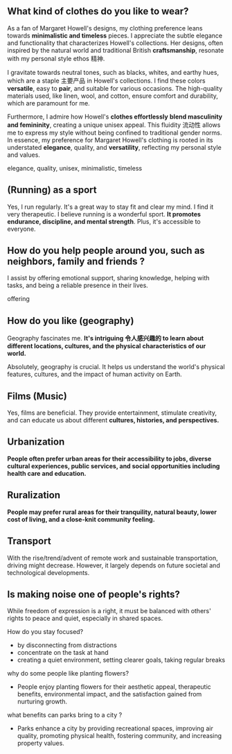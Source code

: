
## What kind of clothes do you like to wear?
As a fan of Margaret Howell's designs, my clothing preference leans towards **minimalistic and timeless** pieces. I appreciate the subtle elegance and functionality that characterizes Howell's collections. Her designs, often inspired by the natural world and traditional British **craftsmanship**, resonate with my personal style ethos 精神.

I gravitate towards neutral tones, such as blacks, whites, and earthy hues, which are a staple 主要产品  in Howell's collections. I find these colors **versatile**, easy to **pair**, and suitable for various occasions. The high-quality materials used, like linen, wool, and cotton, ensure comfort and durability, which are paramount for me.

Furthermore, I admire how Howell's **clothes effortlessly** **blend masculinity and femininity**, creating a unique unisex appeal. This fluidity 流动性 allows me to express my style without being confined to traditional gender norms. In essence, my preference for Margaret Howell's clothing is rooted in its understated **elegance**, quality, and **versatility**, reflecting my personal style and values.

elegance, quality, unisex, minimalistic, timeless

## (Running) as a sport
Yes, I run regularly. It's a great way to stay fit and clear my mind. I find it very therapeutic.
I believe running is a wonderful sport. **It promotes endurance, discipline, and mental strength**. Plus, it's accessible to everyone.

## How do you help people around you, such as neighbors, family and friends ?
I assist by offering emotional support, sharing knowledge, helping with tasks, and being a reliable presence in their lives.

offering

## How do you like (geography)
Geography fascinates me. **It's intriguing 令人感兴趣的 to learn about different locations, cultures, and the physical characteristics of our world.**

Absolutely, geography is crucial. It helps us understand the world's physical features, cultures, and the impact of human activity on Earth.


## Films (Music)
Yes, films are beneficial. They provide entertainment, stimulate creativity, and can educate us about different **cultures, histories, and perspectives.**


## Urbanization
**People often prefer urban areas for their accessibility to jobs, diverse cultural experiences, public services, and social opportunities including health care and education.**


## Ruralization
**People may prefer rural areas for their tranquility, natural beauty, lower cost of living, and a close-knit community feeling.**


## Transport
With the rise/trend/advent of remote work and sustainable transportation, driving might decrease. However, it largely depends on future societal and technological developments.


## Is making noise one of people's rights?

While freedom of expression is a right, it must be balanced with others' rights to peace and quiet, especially in shared spaces.




How do you stay focused? 
* by disconnecting from distractions
* concentrate on the task at hand
* creating a quiet environment, setting clearer goals, taking regular breaks



why do some people like planting flowers?
* People enjoy planting flowers for their aesthetic appeal, therapeutic benefits, environmental impact, and the satisfaction gained from nurturing growth.

what benefits can parks bring to a city ?
* Parks enhance a city by providing recreational spaces, improving air quality, promoting physical health, fostering community, and increasing property values.